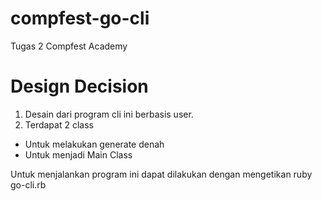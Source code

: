 # compfest-go-cli
Tugas 2 Compfest Academy
# Design Decision
1. Desain dari program cli ini berbasis user.
2. Terdapat 2 class 
- Untuk melakukan generate denah
- Untuk menjadi Main Class


Untuk menjalankan program ini dapat dilakukan dengan mengetikan ruby go-cli.rb

